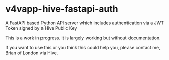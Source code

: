 # v4vapp-hive-fastapi-auth
A FastAPI based Python API server which includes authentication via a JWT Token signed by a Hive Public Key

This is a work in progress. It is largely working but without documentation.

If you want to use this or you think this could help you, please contact me, Brian of London via Hive.